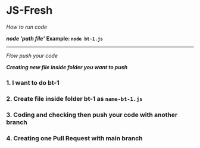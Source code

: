 # JS-Fresh

*How to run code*

***node 'path file'***
**Example: `node bt-1.js`**

-------------

*Flow push your code*

***Creating new file inside folder you want to push***

### 1. I want to do bt-1

### 2. Create file inside folder bt-1 as `name-bt-1.js`

### 3. Coding and checking then push your code with another branch

### 4. Creating one Pull Request with main branch
